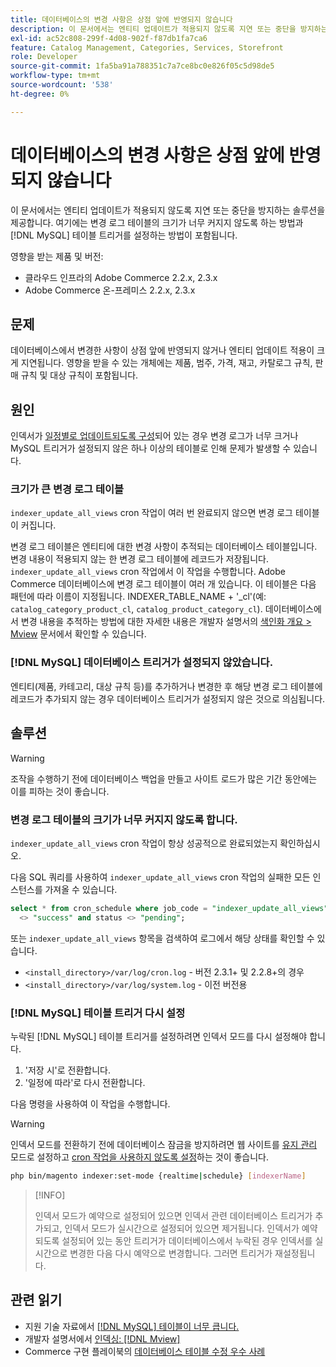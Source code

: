 ```yaml
---
title: 데이터베이스의 변경 사항은 상점 앞에 반영되지 않습니다
description: 이 문서에서는 엔티티 업데이트가 적용되지 않도록 지연 또는 중단을 방지하는 솔루션을 제공합니다. 여기에는 변경 로그 테이블의 크기가 너무 커지지 않도록 하는 방법과  [!DNL MySQL] 테이블 트리거를 설정하는 방법이 포함됩니다.
exl-id: ac52c808-299f-4d08-902f-f87db1fa7ca6
feature: Catalog Management, Categories, Services, Storefront
role: Developer
source-git-commit: 1fa5ba91a788351c7a7ce8bc0e826f05c5d98de5
workflow-type: tm+mt
source-wordcount: '538'
ht-degree: 0%

---
```


# 데이터베이스의 변경 사항은 상점 앞에 반영되지 않습니다

이 문서에서는 엔티티 업데이트가 적용되지 않도록 지연 또는 중단을 방지하는 솔루션을 제공합니다. 여기에는 변경 로그 테이블의 크기가 너무 커지지 않도록 하는 방법과 [!DNL MySQL] 테이블 트리거를 설정하는 방법이 포함됩니다.

영향을 받는 제품 및 버전:

* 클라우드 인프라의 Adobe Commerce 2.2.x, 2.3.x
* Adobe Commerce 온-프레미스 2.2.x, 2.3.x

## 문제

데이터베이스에서 변경한 사항이 상점 앞에 반영되지 않거나 엔티티 업데이트 적용이 크게 지연됩니다. 영향을 받을 수 있는 개체에는 제품, 범주, 가격, 재고, 카탈로그 규칙, 판매 규칙 및 대상 규칙이 포함됩니다.

## 원인

인덱서가 [일정별로 업데이트되도록 구성](https://devdocs.magento.com/guides/v2.3/config-guide/cli/config-cli-subcommands-index.html#configure-indexers)되어 있는 경우 변경 로그가 너무 크거나 MySQL 트리거가 설정되지 않은 하나 이상의 테이블로 인해 문제가 발생할 수 있습니다.

### 크기가 큰 변경 로그 테이블

`indexer_update_all_views` cron 작업이 여러 번 완료되지 않으면 변경 로그 테이블이 커집니다.

변경 로그 테이블은 엔티티에 대한 변경 사항이 추적되는 데이터베이스 테이블입니다. 변경 내용이 적용되지 않는 한 변경 로그 테이블에 레코드가 저장됩니다. `indexer_update_all_views` cron 작업에서 이 작업을 수행합니다. Adobe Commerce 데이터베이스에 변경 로그 테이블이 여러 개 있습니다. 이 테이블은 다음 패턴에 따라 이름이 지정됩니다. INDEXER\_TABLE\_NAME + &#39;\_cl&#39;(예: `catalog_category_product_cl`, `catalog_product_category_cl`). 데이터베이스에서 변경 내용을 추적하는 방법에 대한 자세한 내용은 개발자 설명서의 [색인화 개요 > Mview](https://devdocs.magento.com/guides/v2.3/extension-dev-guide/indexing.html#m2devgde-mview) 문서에서 확인할 수 있습니다.

### [!DNL MySQL] 데이터베이스 트리거가 설정되지 않았습니다.

엔티티(제품, 카테고리, 대상 규칙 등)를 추가하거나 변경한 후 해당 변경 로그 테이블에 레코드가 추가되지 않는 경우 데이터베이스 트리거가 설정되지 않은 것으로 의심됩니다.

## 솔루션

>[!WARNING]
>
>조작을 수행하기 전에 데이터베이스 백업을 만들고 사이트 로드가 많은 기간 동안에는 이를 피하는 것이 좋습니다.

### 변경 로그 테이블의 크기가 너무 커지지 않도록 합니다.

`indexer_update_all_views` cron 작업이 항상 성공적으로 완료되었는지 확인하십시오.

다음 SQL 쿼리를 사용하여 `indexer_update_all_views` cron 작업의 실패한 모든 인스턴스를 가져올 수 있습니다.

```sql
select * from cron_schedule where job_code = "indexer_update_all_views" and status
  <> "success" and status <> "pending";
```

또는 `indexer_update_all_views` 항목을 검색하여 로그에서 해당 상태를 확인할 수 있습니다.

* `<install_directory>/var/log/cron.log` - 버전 2.3.1+ 및 2.2.8+의 경우
* `<install_directory>/var/log/system.log` - 이전 버전용

### [!DNL MySQL] 테이블 트리거 다시 설정

누락된 [!DNL MySQL] 테이블 트리거를 설정하려면 인덱서 모드를 다시 설정해야 합니다.

1. &#39;저장 시&#39;로 전환합니다.
1. &#39;일정에 따라&#39;로 다시 전환합니다.

다음 명령을 사용하여 이 작업을 수행합니다.

>[!WARNING]
>
>인덱서 모드를 전환하기 전에 데이터베이스 잠금을 방지하려면 웹 사이트를 [유지 관리](https://experienceleague.adobe.com/docs/commerce-operations/configuration-guide/setup/application-modes.html#maintenance-mode) 모드로 설정하고 [cron 작업을 사용하지 않도록 설정](https://experienceleague.adobe.com/docs/commerce-cloud-service/user-guide/configure/app/properties/crons-property.html#disable-cron-jobs)하는 것이 좋습니다.

```bash
php bin/magento indexer:set-mode {realtime|schedule} [indexerName]
```

>[!INFO]
>
>인덱서 모드가 예약으로 설정되어 있으면 인덱서 관련 데이터베이스 트리거가 추가되고, 인덱서 모드가 실시간으로 설정되어 있으면 제거됩니다. 인덱서가 예약되도록 설정되어 있는 동안 트리거가 데이터베이스에서 누락된 경우 인덱서를 실시간으로 변경한 다음 다시 예약으로 변경합니다. 그러면 트리거가 재설정됩니다.

## 관련 읽기

* 지원 기술 자료에서 [[!DNL MySQL] 테이블이 너무 큽니다.](https://experienceleague.adobe.com/en/docs/commerce-knowledge-base/kb/troubleshooting/database/mysql-tables-are-too-large)
* 개발자 설명서에서 [인덱싱: [!DNL Mview]](https://developer.adobe.com/commerce/php/development/components/indexing/#mview)
* Commerce 구현 플레이북의 [데이터베이스 테이블 수정 우수 사례](https://experienceleague.adobe.com/en/docs/commerce-operations/implementation-playbook/best-practices/development/modifying-core-and-third-party-tables#why-adobe-recommends-avoiding-modifications)
